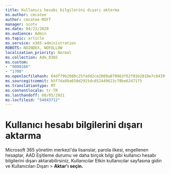 ```yaml
---
title: Kullanıcı hesabı bilgilerini dışarı aktarma
ms.author: cmcatee
author: cmcatee-MSFT
manager: scotv
ms.date: 04/21/2020
ms.audience: Admin
ms.topic: article
ms.service: o365-administration
ROBOTS: NOINDEX, NOFOLLOW
localization_priority: Normal
ms.collection: Adm_O365
ms.custom:
- "9000166"
- "1700"
ms.openlocfilehash: 64df79b2080c25fadd2ce2089a870963f62f01b2819e7c0439fe6d378fa7d048
ms.sourcegitcommit: b5f7da89a650d2915dc652449623c78be6247175
ms.translationtype: MT
ms.contentlocale: tr-TR
ms.lasthandoff: 08/05/2021
ms.locfileid: "54043712"
---
```

# <a name="export-user-account-information"></a>Kullanıcı hesabı bilgilerini dışarı aktarma

Microsoft 365 yönetim merkezi'da lisanslar, parola ilkesi, engellenen hesaplar, AAD Eşitleme durumu ve daha birçok bilgi gibi kullanıcı hesabı bilgilerini dışarı aktarabilirsiniz, Kullanıcılar Etkin kullanıcılar sayfasına gidin ve Kullanıcıları Dışarı  >  [](https://go.microsoft.com/fwlink/p/?linkid=834822) **Aktar'ı seçin.**